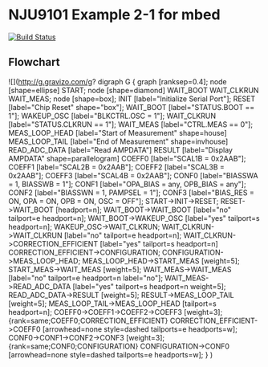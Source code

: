 # NJU9101 Example 2-1 for mbed

[![Build Status](https://travis-ci.org/NewJapanRadio/NJU9101_Example2-1_mbed.svg?branch=master)](https://travis-ci.org/NewJapanRadio/NJU9101_Example2-1_mbed)

## Flowchart

![](http://g.gravizo.com/g?
    digraph G {
        graph [ranksep=0.4];
        node [shape=ellipse] START;
        node [shape=diamond] WAIT_BOOT WAIT_CLKRUN WAIT_MEAS;
        node [shape=box];
        INIT [label="Initialize Serial Port"];
        RESET [label="Chip Reset" shape="box"];
        WAIT_BOOT [label="STATUS.BOOT == 1"];
        WAKEUP_OSC [label="BLKCTRL.OSC = 1"];
        WAIT_CLKRUN [label="STATUS.CLKRUN == 1"];
        WAIT_MEAS [label="CTRL.MEAS == 0"];
        MEAS_LOOP_HEAD [label="Start of Measurement" shape=house]
        MEAS_LOOP_TAIL [label="End of Measurement" shape=invhouse]
        READ_ADC_DATA [label="Read AMPDATA"]
        RESULT [label="Display AMPDATA" shape=parallelogram]
        COEFF0 [label="SCAL1B = 0x2AAB"];
        COEFF1 [label="SCAL2B = 0x2AAB"];
        COEFF2 [label="SCAL3B = 0x2AAB"];
        COEFF3 [label="SCAL4B = 0x2AAB"];
        CONF0 [label="BIASSWA = 1, BIASSWB = 1"];
        CONF1 [label="OPA_BIAS = any, OPB_BIAS = any"];
        CONF2 [label="BIASSWN = 1, PAMPSEL = 1"];
        CONF3 [label="BIAS_RES = ON, OPA = ON, OPB = ON, OSC = OFF"];
        START->INIT->RESET;
        RESET->WAIT_BOOT [headport=n];
        WAIT_BOOT->WAIT_BOOT [label="no" tailport=e headport=n];
        WAIT_BOOT->WAKEUP_OSC [label="yes" tailport=s headport=n];
        WAKEUP_OSC->WAIT_CLKRUN;
        WAIT_CLKRUN->WAIT_CLKRUN [label="no" tailport=e headport=n];
        WAIT_CLKRUN->CORRECTION_EFFICIENT [label="yes" tailport=s headport=n]
        CORRECTION_EFFICIENT->CONFIGURATION;
        CONFIGURATION->MEAS_LOOP_HEAD;
        MEAS_LOOP_HEAD->START_MEAS [weight=5];
        START_MEAS->WAIT_MEAS [weight=5];
        WAIT_MEAS->WAIT_MEAS [label="no" tailport=e headport=n label="no"];
        WAIT_MEAS->READ_ADC_DATA [label="yes" tailport=s headport=n weight=5];
        READ_ADC_DATA->RESULT [weight=5];
        RESULT->MEAS_LOOP_TAIL [weight=5];
        MEAS_LOOP_TAIL->MEAS_LOOP_HEAD [tailport=s headport=n];
        COEFF0->COEFF1->COEFF2->COEFF3 [weight=3];
        {rank=same;COEFF0;CORRECTION_EFFICIENT}
        CORRECTION_EFFICIENT->COEFF0 [arrowhead=none style=dashed tailports=e headports=w];
        CONF0->CONF1->CONF2->CONF3 [weight=3];
        {rank=same;CONF0;CONFIGURATION}
        CONFIGURATION->CONF0 [arrowhead=none style=dashed tailports=e headports=w];
    }
)

